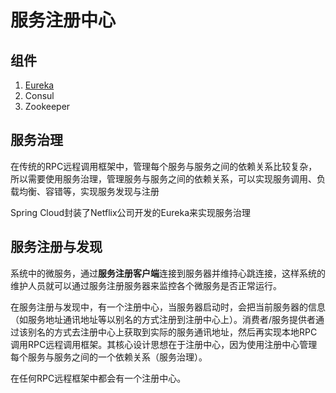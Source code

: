 # 服务注册中心

## 组件

1. [Eureka](https://github.com/AsakiAmane/SpringCloud-Note/blob/main/Notes/Service-Registry/Eureka-Note.md)
2. Consul
3. Zookeeper

## 服务治理

在传统的RPC远程调用框架中，管理每个服务与服务之间的依赖关系比较复杂，所以需要使用服务治理，管理服务与服务之间的依赖关系，可以实现服务调用、负载均衡、容错等，实现服务发现与注册

Spring Cloud封装了Netflix公司开发的Eureka来实现服务治理

## 服务注册与发现

系统中的微服务，通过**服务注册客户端**连接到服务器并维持心跳连接，这样系统的维护人员就可以通过服务注册服务器来监控各个微服务是否正常运行。

在服务注册与发现中，有一个注册中心，当服务器启动时，会把当前服务器的信息（如服务地址通讯地址等以别名的方式注册到注册中心上）。消费者/服务提供者通过该别名的方式去注册中心上获取到实际的服务通讯地址，然后再实现本地RPC调用RPC远程调用框架。其核心设计思想在于注册中心，因为使用注册中心管理每个服务与服务之间的一个依赖关系（服务治理）。

在任何RPC远程框架中都会有一个注册中心。
